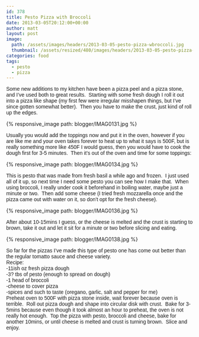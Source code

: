 ```yaml
---
id: 378
title: Pesto Pizza with Broccoli
date: 2013-03-05T20:12:00+00:00
author: matt
layout: post
image: 
  path: /assets/images/headers/2013-03-05-pesto-pizza-wbroccoli.jpg
  thumbnail: /assets/resized/480/images/headers/2013-03-05-pesto-pizza-wbroccoli.jpg
categories: food
tags:
  - pesto
  - pizza
---
```

<span style="font-family: Arial, Helvetica, sans-serif;">Some new additions to my kitchen have been a pizza peel and a pizza stone, and I&#8217;ve used both to great results. &nbsp;Starting with some fresh dough I roll it out into a pizza like shape (my first few were irregular&nbsp;misshapen&nbsp;things, but I&#8217;ve since gotten somewhat better). &nbsp;Then you have to make the crust, just kind of roll up the edges.


{% responsive_image path: blogger/IMAG0131.jpg %}


<span style="font-family: Arial, Helvetica, sans-serif;">Usually you would add the toppings now and put it in the oven, however if you are like me and your oven takes forever to heat up to what it says is 500F, but is really something more like 450F I would guess, then you would have to cook the dough first for 3-5 minutes. &nbsp;Then it&#8217;s out of the oven and time for some toppings:


{% responsive_image path: blogger/IMAG0134.jpg %}


<span style="font-family: Arial, Helvetica, sans-serif;">This is pesto that was made from fresh basil a while ago and frozen. &nbsp;I just used all of it up, so next time I need some pesto you can see how I make that. &nbsp;When using broccoli, I really&nbsp;under cook&nbsp;it beforehand in boiling water, maybe just a minute or two. &nbsp;Then add some cheese (I tried fresh&nbsp;mozzarella&nbsp;once and the pizza came out with water on it, so don&#8217;t opt for the fresh cheese).


{% responsive_image path: blogger/IMAG0136.jpg %}


<span style="font-family: Arial, Helvetica, sans-serif;">After about 10-15mins I guess, or the cheese is melted and the crust is starting to brown, take it out and let it sit for a minute or two before slicing and eating.


{% responsive_image path: blogger/IMAG0138.jpg %}


<span style="font-family: Arial, Helvetica, sans-serif;">So far for the pizzas I&#8217;ve made this type of pesto one has come out better than the regular tomatto sauce and cheese variety.  
<span style="font-family: Arial, Helvetica, sans-serif;">Recipe:  
<span style="font-family: Arial, Helvetica, sans-serif;">-11ish oz fresh pizza dough  
<span style="font-family: Arial, Helvetica, sans-serif;">-3? tbs of pesto (enough to spread on dough)  
<span style="font-family: Arial, Helvetica, sans-serif;">-1 head of broccoli  
<span style="font-family: Arial, Helvetica, sans-serif;">-cheese to cover pizza  
<span style="font-family: Arial, Helvetica, sans-serif;">-spices and such to taste (oregano, garlic, salt and pepper for me)  
<span style="font-family: Arial, Helvetica, sans-serif;">Preheat oven to 500F with pizza stone inside, wait forever because oven is terrible. &nbsp;Roll out pizza dough and shape into circular disk with crust. &nbsp;Bake for 3-5mins because even though it took almost an hour to preheat, the oven is not really hot enough. &nbsp;Top the pizza with pesto, broccoli and cheese, bake for another 10mins, or until cheese is melted and crust is turning brown. &nbsp;Slice and enjoy.
